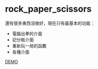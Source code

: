 # rock_paper_scissors

還有很多東西沒做好，現在只有最基本的功能：
- 電腦出拳的介面
- 記分板介面
- 重新玩一局的函數
- 各種介面

[DEMO](https://simonecheng.github.io/rock_paper_scissors/)